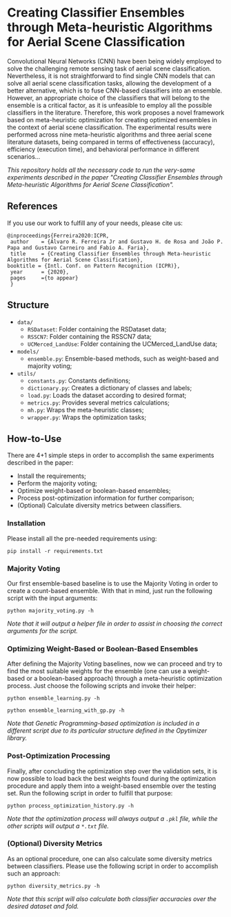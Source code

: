 # Creating Classifier Ensembles through Meta-heuristic Algorithms for Aerial Scene Classification

Convolutional Neural Networks (CNN) have been being widely employed to solve the challenging remote sensing task of aerial scene classification. Nevertheless, it is not straightforward to find single CNN models that can solve all aerial scene classification tasks, allowing the development of a better alternative, which is to fuse CNN-based classifiers into an ensemble. However, an appropriate choice of the classifiers that will belong to the ensemble is a critical factor, as it is unfeasible to employ all the possible classifiers in the literature. Therefore, this work proposes a novel framework based on meta-heuristic optimization for creating optimized ensembles in the context of aerial scene classification. The experimental results were performed across nine meta-heuristic algorithms and three aerial scene literature datasets, being  compared in terms of effectiveness (accuracy), efficiency (execution time), and behavioral performance in different scenarios...

*This repository holds all the necessary code to run the very-same experiments described in the paper "Creating Classifier Ensembles through Meta-heuristic Algorithms for Aerial Scene Classification".*

## References

If you use our work to fulfill any of your needs, please cite us:
```
@inproceedings{Ferreira2020:ICPR,
 author    = {Álvaro R. Ferreira Jr and Gustavo H. de Rosa and João P. Papa and Gustavo Carneiro and Fabio A. Faria},
 title     = {Creating Classifier Ensembles through Meta-heuristic Algorithms for Aerial Scene Classification},
booktitle = {Intl. Conf. on Pattern Recognition (ICPR)},
 year      = {2020},
 pages     ={to appear}
 }
```

## Structure

  * `data/`
    * `RSDataset`: Folder containing the RSDataset data;
    * `RSSCN7`: Folder containing the RSSCN7 data;
    * `UCMerced_LandUse`: Folder containing the UCMerced_LandUse data;
  * `models/`
    * `ensemble.py`: Ensemble-based methods, such as weight-based and majority voting;
  * `utils/`
    * `constants.py`: Constants definitions;
    * `dictionary.py`: Creates a dictionary of classes and labels;
    * `load.py`: Loads the dataset according to desired format;
    * `metrics.py`: Provides several metrics calculations;
    * `mh.py`: Wraps the meta-heuristic classes;
    * `wrapper.py`: Wraps the optimization tasks;

## How-to-Use

There are 4+1 simple steps in order to accomplish the same experiments described in the paper:

 * Install the requirements;
 * Perform the majority voting;
 * Optimize weight-based or boolean-based ensembles;
 * Process post-optimization information for further comparison;
 * (Optional) Calculate diversity metrics between classifiers.
 
### Installation

Please install all the pre-needed requirements using:

```pip install -r requirements.txt```

### Majority Voting

Our first ensemble-based baseline is to use the Majority Voting in order to create a count-based ensemble. With that in mind, just run the following script with the input arguments:

```python majority_voting.py -h```

*Note that it will output a helper file in order to assist in choosing the correct arguments for the script.*

### Optimizing Weight-Based or Boolean-Based Ensembles

After defining the Majority Voting baselines, now we can proceed and try to find the most suitable weights for the ensemble (one can use a weight-based or a boolean-based approach) through a meta-heuristic optimization process. Just choose the following scripts and invoke their helper:

```python ensemble_learning.py -h```

```python ensemble_learning_with_gp.py -h```

*Note that Genetic Programming-based optimization is included in a different script due to its particular structure defined in the Opytimizer library.*

### Post-Optimization Processing

Finally, after concluding the optimization step over the validation sets, it is now possible to load back the best weights found during the optimization procedure and apply them into a weight-based ensemble over the testing set. Run the following script in order to fulfill that purpose:

```python process_optimization_history.py -h```

*Note that the optimization process will always output a `.pkl` file, while the other scripts will output a `*.txt` file.*

### (Optional) Diversity Metrics

As an optional procedure, one can also calculate some diversity metrics between classifiers. Please use the following script in order to accomplish such an approach:

```python diversity_metrics.py -h```

*Note that this script will also calculate both classifier accuracies over the desired dataset and fold.*
